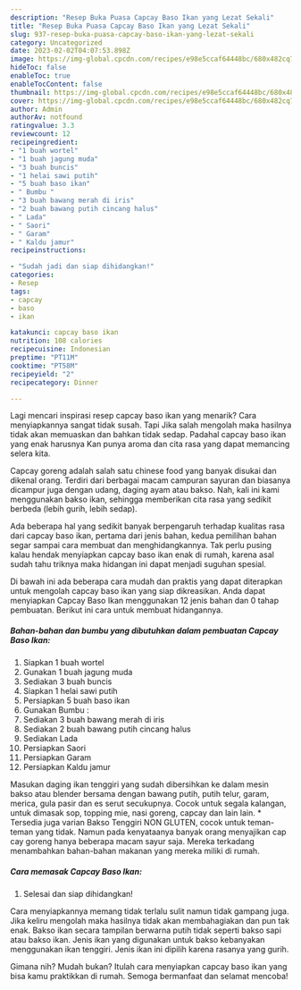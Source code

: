 ```yaml
---
description: "Resep Buka Puasa Capcay Baso Ikan yang Lezat Sekali"
title: "Resep Buka Puasa Capcay Baso Ikan yang Lezat Sekali"
slug: 937-resep-buka-puasa-capcay-baso-ikan-yang-lezat-sekali
category: Uncategorized
date: 2023-02-02T04:07:53.898Z
image: https://img-global.cpcdn.com/recipes/e98e5ccaf64448bc/680x482cq70/capcay-baso-ikan-foto-resep-utama.jpg
hideToc: false
enableToc: true
enableTocContent: false
thumbnail: https://img-global.cpcdn.com/recipes/e98e5ccaf64448bc/680x482cq70/capcay-baso-ikan-foto-resep-utama.jpg
cover: https://img-global.cpcdn.com/recipes/e98e5ccaf64448bc/680x482cq70/capcay-baso-ikan-foto-resep-utama.jpg
author: Admin
authorAv: notfound
ratingvalue: 3.3
reviewcount: 12
recipeingredient:
- "1 buah wortel"
- "1 buah jagung muda"
- "3 buah buncis"
- "1 helai sawi putih"
- "5 buah baso ikan"
- " Bumbu "
- "3 buah bawang merah di iris"
- "2 buah bawang putih cincang halus"
- " Lada"
- " Saori"
- " Garam"
- " Kaldu jamur"
recipeinstructions:

- "Sudah jadi dan siap dihidangkan!"
categories:
- Resep
tags:
- capcay
- baso
- ikan

katakunci: capcay baso ikan 
nutrition: 108 calories
recipecuisine: Indonesian
preptime: "PT11M"
cooktime: "PT58M"
recipeyield: "2"
recipecategory: Dinner

---
```



Lagi mencari inspirasi resep capcay baso ikan yang menarik? Cara menyiapkannya sangat tidak susah. Tapi Jika salah mengolah maka hasilnya tidak akan memuaskan dan bahkan tidak sedap. Padahal capcay baso ikan yang enak harusnya Kan punya aroma dan cita rasa yang dapat memancing selera kita.


Capcay goreng adalah salah satu chinese food yang banyak disukai dan dikenal orang. Terdiri dari berbagai macam campuran sayuran dan biasanya dicampur juga dengan udang, daging ayam atau bakso. Nah, kali ini kami menggunakan bakso ikan, sehingga memberikan cita rasa yang sedikit berbeda (lebih gurih, lebih sedap).

Ada beberapa hal yang sedikit banyak berpengaruh terhadap kualitas rasa dari capcay baso ikan, pertama dari jenis bahan, kedua pemilihan bahan segar sampai cara membuat dan menghidangkannya. Tak perlu pusing kalau hendak menyiapkan capcay baso ikan enak di rumah, karena asal sudah tahu triknya maka hidangan ini dapat menjadi suguhan spesial.


Di bawah ini ada beberapa cara mudah dan praktis yang dapat diterapkan untuk mengolah capcay baso ikan yang siap dikreasikan. Anda dapat menyiapkan Capcay Baso Ikan menggunakan 12 jenis bahan dan 0 tahap pembuatan. Berikut ini cara untuk membuat hidangannya.

<!--inarticleads1-->

##### Bahan-bahan dan bumbu yang dibutuhkan dalam pembuatan Capcay Baso Ikan:

1. Siapkan 1 buah wortel
1. Gunakan 1 buah jagung muda
1. Sediakan 3 buah buncis
1. Siapkan 1 helai sawi putih
1. Persiapkan 5 buah baso ikan
1. Gunakan  Bumbu :
1. Sediakan 3 buah bawang merah di iris
1. Sediakan 2 buah bawang putih cincang halus
1. Sediakan  Lada
1. Persiapkan  Saori
1. Persiapkan  Garam
1. Persiapkan  Kaldu jamur


Masukan daging ikan tenggiri yang sudah dibersihkan ke dalam mesin bakso atau blender bersama dengan bawang putih, putih telur, garam, merica, gula pasir dan es serut secukupnya. Cocok untuk segala kalangan, untuk dimasak sop, topping mie, nasi goreng, capcay dan lain lain. * Tersedia juga varian Bakso Tenggiri NON GLUTEN, cocok untuk teman-teman yang tidak. Namun pada kenyataanya banyak orang menyajikan cap cay goreng hanya beberapa macam sayur saja. Mereka terkadang menambahkan bahan-bahan makanan yang mereka miliki di rumah. 

<!--inarticleads2-->

##### Cara memasak Capcay Baso Ikan:


1. Selesai dan siap dihidangkan!

Cara menyiapkannya memang tidak terlalu sulit namun tidak gampang juga. Jika keliru mengolah maka hasilnya tidak akan membahagiakan dan pun tak enak. Bakso ikan secara tampilan berwarna putih tidak seperti bakso sapi atau bakso ikan. Jenis ikan yang digunakan untuk bakso kebanyakan menggunakan ikan tenggiri. Jenis ikan ini dipilih karena rasanya yang gurih. 

Gimana nih? Mudah bukan? Itulah cara menyiapkan capcay baso ikan yang bisa kamu praktikkan di rumah. Semoga bermanfaat dan selamat mencoba!
